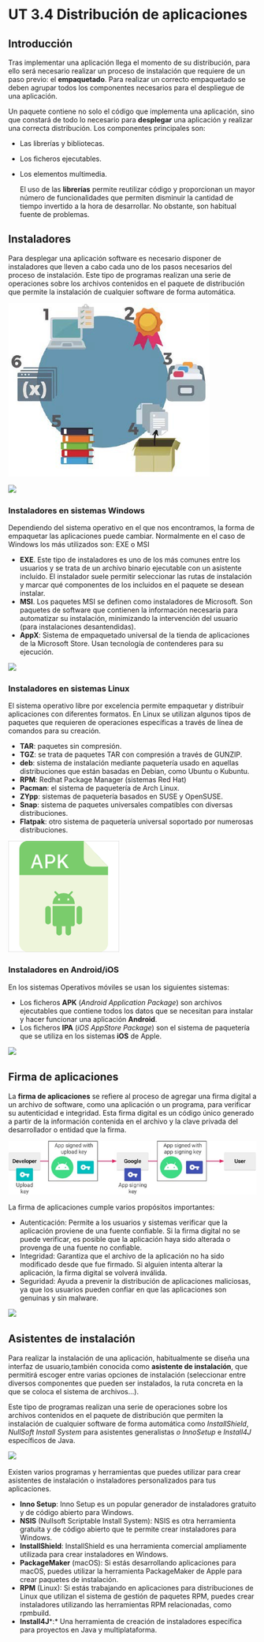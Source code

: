 # UT 3.4 Distribución de aplicaciones

## Introducción

Tras implementar una aplicación llega el momento de su distribución, para ello será necesario realizar un proceso de instalación que requiere de un paso previo: el **empaquetado**. Para realizar un correcto empaquetado se deben agrupar todos los componentes necesarios para el despliegue de una aplicación.

Un paquete contiene no solo el código que implementa una aplicación, sino que constará de todo lo necesario para **desplegar** una aplicación y realizar una correcta distribución. Los componentes principales son:

-   Las librerías y bibliotecas.
-   Los ficheros ejecutables.
-   Los elementos multimedia.

    El uso de las **librerías** permite reutilizar código y proporcionan un mayor número de funcionalidades que permiten disminuir la cantidad de tiempo invertido a la hora de desarrollar. No obstante, son habitual fuente de problemas.


## Instaladores

Para desplegar una aplicación software es necesario disponer de instaladores que lleven a cabo cada uno de los pasos necesarios del proceso de instalación. Este tipo de programas realizan una serie de operaciones sobre los archivos contenidos en el paquete de distribución que permite la instalación de cualquier software de forma automática.

![](media/9e1687f6bd49f65a6dbd21312eb1152d.jpeg)

![](media/ae0fcd0f10d48974206a6eada3ba8ba8.png)


### Instaladores en sistemas Windows

Dependiendo del sistema operativo en el que nos encontramos, la forma de empaquetar las aplicaciones puede cambiar. Normalmente en el caso de Windows los más utilizados son: EXE o MSI

-   **EXE**. Este tipo de instaladores es uno de los más comunes entre los usuarios y se trata de un archivo binario ejecutable con un asistente incluído. El instalador suele permitir seleccionar las rutas de instalación y marcar qué componentes de los incluidos en el paquete se desean instalar.
-   **MSI**. Los paquetes MSI se definen como instaladores de Microsoft. Son paquetes de software que contienen la información necesaria para automatizar su instalación, minimizando la intervención del usuario (para instalaciones desantendidas).
-   **AppX**: Sistema de empaquetado universal de la tienda de aplicaciones de la Microsoft Store. Usan tecnología de contenderes para su ejecución.

![](media/ae0fcd0f10d48974206a6eada3ba8ba8.png)


### Instaladores en sistemas Linux

El sistema operativo libre por excelencia permite empaquetar y distribuir aplicaciones con diferentes formatos. En Linux se utilizan algunos tipos de paquetes que requieren de operaciones específicas a través de línea de comandos para su creación.

-   **TAR**: paquetes sin compresión.
-   **TGZ**: se trata de paquetes TAR con compresión a través de GUNZIP.
-   **deb**: sistema de instalación mediante paquetería usado en aquellas distribuciones que están basadas en Debian, como Ubuntu o Kubuntu.
-   **RPM**: Redhat Package Manager (sistemas Red Hat)
-   **Pacman**: el sistema de paquetería de Arch Linux.
-   **ZYpp**: sistemas de paquetería basados en SUSE y OpenSUSE.
-   **Snap**: sistema de paquetes universales compatibles con diversas distribuciones.
-   **Flatpak**: otro sistema de paquetería universal soportado por numerosas distribuciones.

![](media/3c93db571862a838df872ce54abfa0b0.png)

### Instaladores en Android/iOS

En los sistemas Operativos móviles se usan los siguientes sistemas:

-   Los ficheros **APK** (*Android Application Package*) son archivos ejecutables que contiene todos los datos que se necesitan para instalar y hacer funcionar una aplicación **Android**.
-   Los ficheros **IPA** (*iOS AppStore Package*) son el sistema de paquetería que se utiliza en los sistemas **iOS** de Apple.

![](media/ae0fcd0f10d48974206a6eada3ba8ba8.png)

## Firma de aplicaciones

La **firma de aplicaciones** se refiere al proceso de agregar una firma digital a un archivo de software, como una aplicación o un programa, para verificar su autenticidad e integridad. Esta firma digital es un código único generado a partir de la información contenida en el archivo y la clave privada del desarrollador o entidad que la firma.

![Diagrama  Descripción generada automáticamente](media/c9912788c79bfeda8ee81cc5648c309b.jpeg)

La firma de aplicaciones cumple varios propósitos importantes:

-   Autenticación: Permite a los usuarios y sistemas verificar que la aplicación proviene de una fuente confiable. Si la firma digital no se puede verificar, es posible que la aplicación haya sido alterada o provenga de una fuente no confiable.
-   Integridad: Garantiza que el archivo de la aplicación no ha sido modificado desde que fue firmado. Si alguien intenta alterar la aplicación, la firma digital se volverá inválida.
-   Seguridad: Ayuda a prevenir la distribución de aplicaciones maliciosas, ya que los usuarios pueden confiar en que las aplicaciones son genuinas y sin malware.

![](media/ae0fcd0f10d48974206a6eada3ba8ba8.png)

## Asistentes de instalación

Para realizar la instalación de una aplicación, habitualmente se diseña una interfaz de usuario,también conocida como **asistente de instalación**, que permitirá escoger entre varias opciones de instalación (seleccionar entre diversos componentes que pueden ser instalados, la ruta concreta en la que se coloca el sistema de archivos...).

Este tipo de programas realizan una serie de operaciones sobre los archivos contenidos en el paquete de distribución que permiten la instalación de cualquier software de forma automática como *InstallShield*, *NullSoft Install System* para asistentes generalistas *o InnoSetup* e *Install4J* específicos de Java.

![](media/ae0fcd0f10d48974206a6eada3ba8ba8.png)

Existen varios programas y herramientas que puedes utilizar para crear asistentes de instalación o instaladores personalizados para tus aplicaciones.

-   **Inno Setup**: Inno Setup es un popular generador de instaladores gratuito y de código abierto para Windows.
-   **NSIS** (Nullsoft Scriptable Install System): NSIS es otra herramienta gratuita y de código abierto que te permite crear instaladores para Windows.
-   **InstallShield**: InstallShield es una herramienta comercial ampliamente utilizada para crear instaladores en Windows.
-   **PackageMaker** (macOS): Si estás desarrollando aplicaciones para macOS, puedes utilizar la herramienta PackageMaker de Apple para crear paquetes de instalación.
-   **RPM** (Linux): Si estás trabajando en aplicaciones para distribuciones de Linux que utilizan el sistema de gestión de paquetes RPM, puedes crear instaladores utilizando las herramientas RPM relacionadas, como rpmbuild.
-   **Install4J***:* Una herramienta de creación de instaladores específica para proyectos en Java y multiplataforma.
